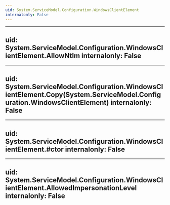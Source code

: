 ```yaml
---
uid: System.ServiceModel.Configuration.WindowsClientElement
internalonly: False
---
```


---
uid: System.ServiceModel.Configuration.WindowsClientElement.AllowNtlm
internalonly: False
---

---
uid: System.ServiceModel.Configuration.WindowsClientElement.Copy(System.ServiceModel.Configuration.WindowsClientElement)
internalonly: False
---

---
uid: System.ServiceModel.Configuration.WindowsClientElement.#ctor
internalonly: False
---

---
uid: System.ServiceModel.Configuration.WindowsClientElement.AllowedImpersonationLevel
internalonly: False
---
